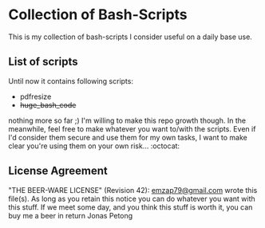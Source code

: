 # Collection of Bash-Scripts
This is my collection of bash-scripts I consider useful on a daily base use.

## List of scripts
Until now it contains following scripts:

- pdfresize
- ~~huge_bash_code~~

nothing more so far ;) I'm willing to make this repo growth though. In the
meanwhile, feel free to make whatever you want to/with the scripts. Even if I'd
consider them secure and use them for my own tasks, I want to make clear you're
using them on your own risk... :octocat:


## License Agreement
"THE BEER-WARE LICENSE" (Revision 42):
<emzap79@gmail.com> wrote this file(s). As long as you retain this notice you
can do whatever you want with this stuff. If we meet some day, and you think
this stuff is worth it, you can buy me a beer in return Jonas Petong
